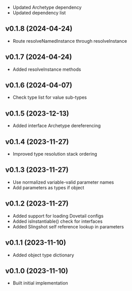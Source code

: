 * Updated Archetype dependency
* Updated dependency list

## v0.1.8 (2024-04-24)
* Route resolveNamedInstance through resolveInstance

## v0.1.7 (2024-04-24)
* Added resolveInstance methods

## v0.1.6 (2024-04-07)
* Check type list for value sub-types

## v0.1.5 (2023-12-13)
* Added interface Archetype dereferencing

## v0.1.4 (2023-11-27)
* Improved type resolution stack ordering

## v0.1.3 (2023-11-27)
* Use normalized variable-valid parameter names
* Add parameters as types if object

## v0.1.2 (2023-11-27)
* Added support for loading Dovetail configs
* Added isInstantiable() check for interfaces
* Added Slingshot self reference lookup in parameters

## v0.1.1 (2023-11-10)
* Added object type dictionary

## v0.1.0 (2023-11-10)
* Built initial implementation
